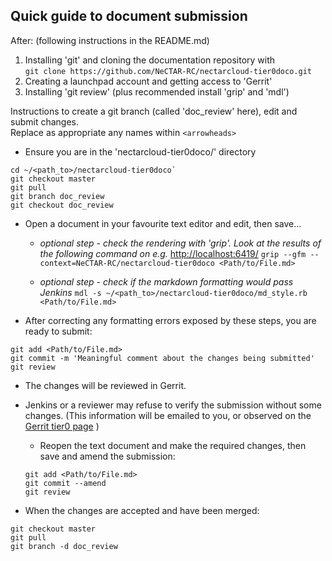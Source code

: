 ## Quick guide to document submission

After: (following instructions in the README.md)

1. Installing 'git' and cloning the documentation repository with  
  `git clone https://github.com/NeCTAR-RC/nectarcloud-tier0doco.git`
1. Creating a launchpad account and getting access to 'Gerrit'
1. Installing 'git review' (plus recommended install 'grip' and 'mdl')

Instructions to create a git branch (called 'doc_review' here), edit and submit changes.  
Replace as appropriate any names within `<arrowheads>`

- Ensure you are in the 'nectarcloud-tier0doco/' directory

```
cd ~/<path_to>/nectarcloud-tier0doco`
git checkout master
git pull
git branch doc_review
git checkout doc_review
```

- Open a document in your favourite text editor and edit, then save...

  - *optional step - check the rendering with 'grip'. Look at the results of the following command on e.g.* [http://localhost:6419/](http://localhost:6419/)
  `grip --gfm --context=NeCTAR-RC/nectarcloud-tier0doco <Path/to/File.md>`

  - *optional step - check if the markdown formatting would pass Jenkins*
  `mdl -s ~/<path_to>/nectarcloud-tier0doco/md_style.rb <Path/to/File.md>`

- After correcting any formatting errors exposed by these steps, you are ready to submit:

```
git add <Path/to/File.md>
git commit -m 'Meaningful comment about the changes being submitted'
git review
```

- The changes will be reviewed in Gerrit. 
- Jenkins or a reviewer may refuse to verify the submission without some changes. (This information will be emailed to you, or observed on the [Gerrit tier0 page](https://review.rc.nectar.org.au/#/q/project:NeCTAR-RC/nectarcloud-tier0doco) )

  - Reopen the text document and make the required changes, then save and amend the submission:

  ```
  git add <Path/to/File.md>
  git commit --amend
  git review
  ```

- When the changes are accepted and have been merged:

```
git checkout master
git pull
git branch -d doc_review
```

